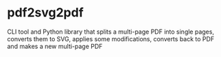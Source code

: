 # pdf2svg2pdf
CLI tool and Python library that splits a multi-page PDF into single pages, converts them to SVG, applies some modifications, converts back to PDF and makes a new multi-page PDF
